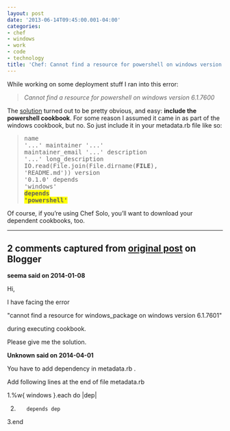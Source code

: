 ```yaml
---
layout: post
date: '2013-06-14T09:45:00.001-04:00'
categories:
- chef
- windows
- work
- code
- technology
title: 'Chef: Cannot find a resource for powershell on windows version 6.1.7600 (solved)'
---
```



While working on some deployment stuff I ran into this error: <blockquote>

*Cannot find a resource for powershell on windows version 6.1.7600*</blockquote>

The [solution](http://community.opscode.com/chat/chef/2012-11-06#id-228600) turned out to be pretty obvious, and easy: **include the powershell cookbook**. For some reason I assumed it came in as part of the windows cookbook, but no. So just include it in your metadata.rb file like so: <blockquote><pre class="csharpcode">name             <span class="str">'...'</span>
maintainer       <span class="str">'...'</span>
maintainer_email <span class="str">'...'</span>
description      <span class="str">'...'</span>
long_description IO.read(File.join(File.dirname(__FILE__), <span class="str">'README.md'</span>))
version          <span class="str">'0.1.0'</span>
depends          <span class="str">'windows'</span>
**<font style="background-color: #ffff00;">depends          <span class="str">'powershell'</span></font>**</pre></blockquote>

Of course, if you’re using Chef Solo, you’ll want to download your dependent cookbooks, too.

---

## 2 comments captured from [original post](https://blog.wassupy.com/2013/06/chef-cannot-find-resource-for.html) on Blogger

**seema said on 2014-01-08**

Hi,

I have facing the error

&quot;cannot find a resource for windows_package on windows version 6.1.7601&quot;

during executing cookbook.

Please give me the solution.

**Unknown said on 2014-04-01**

You have to add dependency in metadata.rb .

Add following lines at the end of file metadata.rb

1.%w{ windows }.each do |dep|

2.        depends dep

3.end



